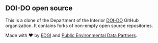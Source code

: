 ## DOI-DO open source 

This is a clone of the Department of the Interior [DOI-DO](https://github.com/DOI-DO) GitHub organization. It contains forks of non-empty open source repositories.

Made with ❤️ by [EDGI](https://envirodatagov.org) and [Public Environmental Data Partners](https://screening-tools.com/).
